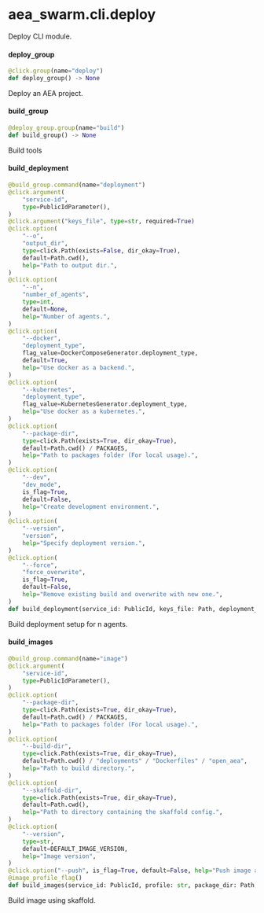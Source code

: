 <a id="aea_swarm.cli.deploy"></a>

# aea`_`swarm.cli.deploy

Deploy CLI module.

<a id="aea_swarm.cli.deploy.deploy_group"></a>

#### deploy`_`group

```python
@click.group(name="deploy")
def deploy_group() -> None
```

Deploy an AEA project.

<a id="aea_swarm.cli.deploy.build_group"></a>

#### build`_`group

```python
@deploy_group.group(name="build")
def build_group() -> None
```

Build tools

<a id="aea_swarm.cli.deploy.build_deployment"></a>

#### build`_`deployment

```python
@build_group.command(name="deployment")
@click.argument(
    "service-id",
    type=PublicIdParameter(),
)
@click.argument("keys_file", type=str, required=True)
@click.option(
    "--o",
    "output_dir",
    type=click.Path(exists=False, dir_okay=True),
    default=Path.cwd(),
    help="Path to output dir.",
)
@click.option(
    "--n",
    "number_of_agents",
    type=int,
    default=None,
    help="Number of agents.",
)
@click.option(
    "--docker",
    "deployment_type",
    flag_value=DockerComposeGenerator.deployment_type,
    default=True,
    help="Use docker as a backend.",
)
@click.option(
    "--kubernetes",
    "deployment_type",
    flag_value=KubernetesGenerator.deployment_type,
    help="Use docker as a kubernetes.",
)
@click.option(
    "--package-dir",
    type=click.Path(exists=True, dir_okay=True),
    default=Path.cwd() / PACKAGES,
    help="Path to packages folder (For local usage).",
)
@click.option(
    "--dev",
    "dev_mode",
    is_flag=True,
    default=False,
    help="Create development environment.",
)
@click.option(
    "--version",
    "version",
    help="Specify deployment version.",
)
@click.option(
    "--force",
    "force_overwrite",
    is_flag=True,
    default=False,
    help="Remove existing build and overwrite with new one.",
)
def build_deployment(service_id: PublicId, keys_file: Path, deployment_type: str, output_dir: Path, package_dir: Path, dev_mode: bool, force_overwrite: bool, number_of_agents: Optional[int] = None, version: Optional[str] = None) -> None
```

Build deployment setup for n agents.

<a id="aea_swarm.cli.deploy.build_images"></a>

#### build`_`images

```python
@build_group.command(name="image")
@click.argument(
    "service-id",
    type=PublicIdParameter(),
)
@click.option(
    "--package-dir",
    type=click.Path(exists=True, dir_okay=True),
    default=Path.cwd() / PACKAGES,
    help="Path to packages folder (For local usage).",
)
@click.option(
    "--build-dir",
    type=click.Path(exists=True, dir_okay=True),
    default=Path.cwd() / "deployments" / "Dockerfiles" / "open_aea",
    help="Path to build directory.",
)
@click.option(
    "--skaffold-dir",
    type=click.Path(exists=True, dir_okay=True),
    default=Path.cwd(),
    help="Path to directory containing the skaffold config.",
)
@click.option(
    "--version",
    type=str,
    default=DEFAULT_IMAGE_VERSION,
    help="Image version",
)
@click.option("--push", is_flag=True, default=False, help="Push image after build.")
@image_profile_flag()
def build_images(service_id: PublicId, profile: str, package_dir: Path, build_dir: Path, skaffold_dir: Path, version: str, push: bool) -> None
```

Build image using skaffold.

